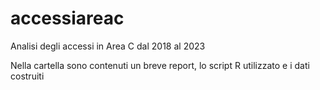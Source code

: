 # accessiareac
Analisi degli accessi in Area C dal 2018 al 2023

Nella cartella sono contenuti un breve report, lo script R utilizzato e i dati costruiti 

